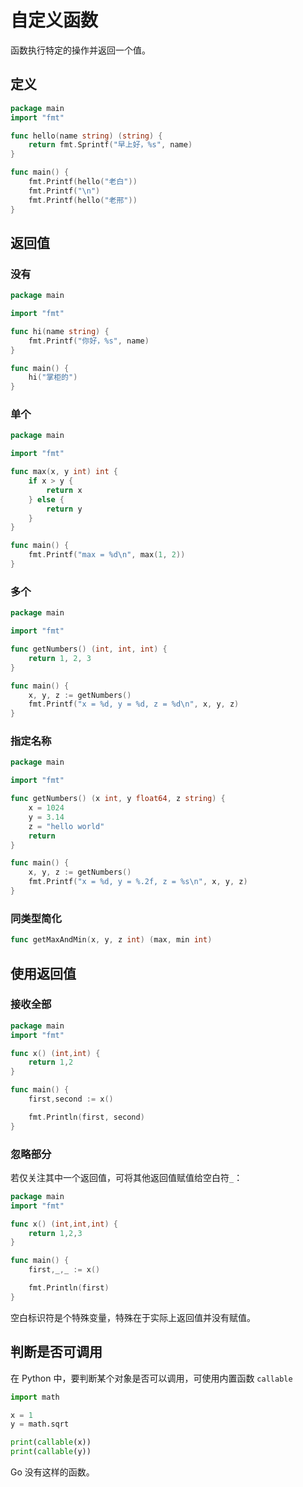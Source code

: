 # 自定义函数

函数执行特定的操作并返回一个值。

## 定义

<div class="run"></div>

```go
package main
import "fmt"

func hello(name string) (string) {
    return fmt.Sprintf("早上好，%s", name)
}

func main() {
    fmt.Printf(hello("老白"))
    fmt.Printf("\n")
    fmt.Printf(hello("老邢"))
}
```

## 返回值

### 没有

<div class="run"></div>

```go
package main

import "fmt"

func hi(name string) {
    fmt.Printf("你好，%s", name)
}

func main() {
    hi("掌柜的")
}
```

### 单个

<div class="run"></div>

```go
package main

import "fmt"

func max(x, y int) int {
    if x > y {
        return x
    } else {
        return y
    }
}

func main() {
    fmt.Printf("max = %d\n", max(1, 2))
}
```

### 多个

<div class="run"></div>

```go
package main

import "fmt"

func getNumbers() (int, int, int) {
    return 1, 2, 3
}

func main() {
    x, y, z := getNumbers()
    fmt.Printf("x = %d, y = %d, z = %d\n", x, y, z)
}
```

### 指定名称

<div class="run"></div>

```go
package main

import "fmt"

func getNumbers() (x int, y float64, z string) {
    x = 1024
    y = 3.14
    z = "hello world"
    return
}

func main() {
    x, y, z := getNumbers()
    fmt.Printf("x = %d, y = %.2f, z = %s\n", x, y, z)
}
```

### 同类型简化

```go
func getMaxAndMin(x, y, z int) (max, min int)
```

## 使用返回值

### 接收全部

<div class="run"></div>

```go
package main
import "fmt"

func x() (int,int) {
    return 1,2
}

func main() {
    first,second := x()

    fmt.Println(first, second)
}
```

### 忽略部分

若仅关注其中一个返回值，可将其他返回值赋值给空白符`_`：

<div class="run"></div>

```go
package main
import "fmt"

func x() (int,int,int) {
    return 1,2,3
}

func main() {
    first,_,_ := x()

    fmt.Println(first)
}
```

空白标识符是个特殊变量，特殊在于实际上返回值并没有赋值。

## 判断是否可调用

在 Python 中，要判断某个对象是否可以调用，可使用内置函数 `callable`

```python
import math

x = 1
y = math.sqrt

print(callable(x))
print(callable(y))
```

Go 没有这样的函数。
